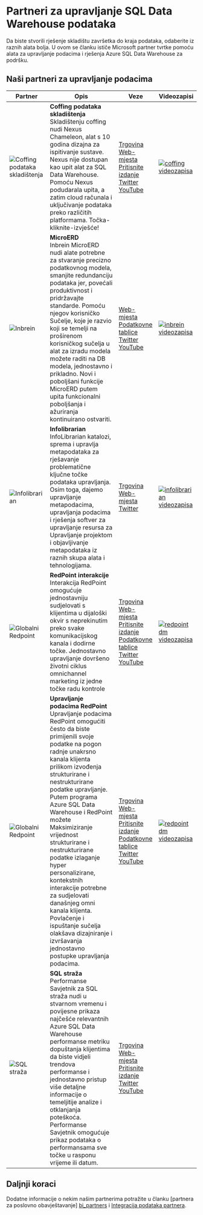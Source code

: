 <properties
   pageTitle="Partneri za upravljanje podataka SQL Data Warehouse | Microsoft Azure"
   description="Popis partnera za upravljanje podataka drugih proizvođača s rješenja koja podržavaju SQL Data Warehouse."
   services="sql-data-warehouse"
   documentationCenter="NA"
   authors="jrowlandjones"
   manager="barbkess"
   editor=""/>

<tags
   ms.service="sql-data-warehouse"
   ms.devlang="NA"
   ms.topic="article"
   ms.tgt_pltfrm="NA"
   ms.workload="data-services"
   ms.date="08/17/2016"
   ms.author="jrj;barbkess;sonyama"/>

# <a name="sql-data-warehouse-data-management-partners"></a>Partneri za upravljanje SQL Data Warehouse podataka

Da biste stvorili rješenje skladištu završetka do kraja podataka, odaberite iz raznih alata bolja. U ovom se članku ističe Microsoft partner tvrtke pomoću alata za upravljanje podacima i rješenja Azure SQL Data Warehouse za podršku.

## <a name="our-data-management-partners"></a>Naši partneri za upravljanje podacima

| Partner | Opis | Veze | Videozapisi |
| ------- | ----------- | ----- | ------ |
| ![Coffing podataka skladištenja][1] |**Coffing podataka skladištenja**<br>Skladištenju coffing nudi Nexus Chameleon, alat s 10 godina dizajna za ispitivanje sustave. Nexus nije dostupan kao upit alat za SQL Data Warehouse. Pomoću Nexus podudarala upita, a zatim cloud računala i uključivanje podataka preko različitih platformama. Točka-kliknite-izvješće! | [Trgovina][coffing_marketplace]<br>[Web-mjesta][coffing_website]<br>[Pritisnite izdanje][coffing_press]<br>[Twitter][coffing_twitter]<br>[YouTube][coffing_youtube] | [![coffing videozapisa](./media/sql-data-warehouse-partner-data-management/coffing_video.jpg)](https://www.youtube.com/watch?v=N5GSxBEySFc) |
| ![Inbrein][2] |**MicroERD**<br>Inbrein MicroERD nudi alate potrebne za stvaranje precizno podatkovnog modela, smanjite redundanciju podataka jer, povećali produktivnost i pridržavajte standarde. Pomoću njegov korisničko Sučelje, koje je razvio koji se temelji na proširenom korisničkog sučelja u alat za izradu modela možete raditi na DB modela, jednostavno i prikladno. Novi i poboljšani funkcije MicroERD putem upita funkcionalni poboljšanja i ažuriranja kontinuirano ostvariti.  | [Web-mjesta][inbrein_website]<br>[Podatkovne tablice][inbrein_datasheet]<br>[Twitter][inbrein_twitter]<br>[YouTube][inbrein_youtube] | [![inbrein videozapisa](./media/sql-data-warehouse-partner-data-management/inbrein_video.jpg)](https://www.youtube.com/watch?v=IGHSAk4bxdE)|
| ![Infolibrarian][3] |**Infolibrarian**<br>InfoLibrarian katalozi, sprema i upravlja metapodataka za rješavanje problematične ključne točke podataka upravljanja. Osim toga, dajemo upravljanje metapodacima, upravljanja podacima i rješenja softver za upravljanje resursa za Upravljanje projektom i objavljivanje metapodataka iz raznih skupa alata i tehnologijama. | [Trgovina][infolibrarian_marketplace]<br>[Web-mjesta][infolibrarian_website]<br>[Twitter][infolibrarian_twitter] | [![infolibrarian videozapisa](./media/sql-data-warehouse-partner-data-management/infolibrarian_video.png)](http://www.infolibcorp.com/metadata-management-videos/vdbplayer.swf?volume=100&url=video/infolibrarian-azure-provisioning.mp4) |
| ![Globalni Redpoint][4] |**RedPoint interakcije**<br>Interakcija RedPoint omogućuje jednostavniju sudjelovati s klijentima u dijaloški okvir s neprekinutim preko svake komunikacijskog kanala i dodirne točke. Jednostavno upravljanje dovršeno životni ciklus omnichannel marketing iz jedne točke radu kontrole | [Trgovina][redpoint_it_marketplace]<br>[Web-mjesta][redpoint_it_website]<br>[Pritisnite izdanje][redpoint_press]<br>[Podatkovne tablice][redpoint_it_datasheet]<br>[Twitter][redpoint_twitter]<br>[YouTube][redpoint_youtube] | [![redpoint dm videozapisa](./media/sql-data-warehouse-partner-data-management/redpoint_it_video.jpg)](https://vimeo.com/103715582) |
| ![Globalni Redpoint][4] |**Upravljanje podacima RedPoint**<br>Upravljanje podacima RedPoint omogućiti često da biste primijenili svoje podatke na pogon radnje unakrsno kanala klijenta prilikom izvođenja strukturirane i nestrukturirane podatke upravljanje. Putem programa Azure SQL Data Warehouse i RedPoint možete Maksimiziranje vrijednost strukturirane i nestrukturirane podatke izlaganje hyper personalizirane, kontekstnih interakcije potrebne za sudjelovati današnjeg omni kanala klijenta. Povlačenje i ispuštanje sučelja olakšava dizajniranje i izvršavanja jednostavno postupke upravljanja podacima. | [Trgovina][redpoint_dm_marketplace]<br>[Web-mjesta][redpoint_dm_website]<br>[Pritisnite izdanje][redpoint_press]<br>[Podatkovne tablice][redpoint_dm_datasheet]<br>[Twitter][redpoint_twitter]<br>[YouTube][redpoint_youtube] | [![redpoint dm videozapisa](./media/sql-data-warehouse-partner-data-management/redpoint_dm_video.jpg)](https://vimeo.com/103715581) |
| ![SQL straža][5] |**SQL straža**<br>Performanse Savjetnik za SQL straža nudi u stvarnom vremenu i povijesne prikaza najčešće relevantnih Azure SQL Data Warehouse performanse metriku dopuštanja klijentima da biste vidjeli trendova performanse i jednostavno pristup više detaljne informacije o temeljitije analize i otklanjanja poteškoća. Performanse Savjetnik omogućuje prikaz podataka o performansama sve točke u rasponu vrijeme ili datum. | [Trgovina][sql_sentry_marketplace]<br>[Web-mjesta][sql_sentry_website]<br>[Pritisnite izdanje][sql_sentry_press]<br>[Twitter][sql_sentry_twitter]<br>[YouTube][sql_sentry_youtube] | |

## <a name="next-steps"></a>Daljnji koraci

Dodatne informacije o nekim našim partnerima potražite u članku [partnera za poslovno obavještavanje] [ bi_partners] i [Integracija podataka partnera][di_partners].

<!--Image references-->
[1]: ./media/sql-data-warehouse-partner-data-management/coffing_data_warehousing_logo.png
[2]: ./media/sql-data-warehouse-partner-data-management/inbrein_logo.png
[3]: ./media/sql-data-warehouse-partner-data-management/infolibrarian_logo.png
[4]: ./media/sql-data-warehouse-partner-data-management/redpoint_global_logo.png
[5]: ./media/sql-data-warehouse-partner-data-management/sql_sentry_logo.png

<!--Article links-->
[bi_partners]: ./sql-data-warehouse-partner-business-intelligence.md
[dm_partners]: ./sql-data-warehouse-partner-data-management.md
[di_partners]: ./sql-data-warehouse-partner-data-integration.md

<!--Website links -->
[coffing_website]:http://www.coffingdw.com/software/nexus/
[inbrein_website]:http://microerd.com/
[infolibrarian_website]:http://www.infolibcorp.com/metadata-management/software-tools
[redpoint_it_website]:http://www.redpoint.net/products/customer-interaction-management/
[redpoint_dm_website]:http://www.redpoint.net/products/data-management-solutions/
[sql_sentry_website]:http://www.sqlsentry.com/solutions/business-analytics/

<!--ebook Links-->

<!--Datasheet Links-->
<!--[coffing_datasheet]:-->
[inbrein_datasheet]:http://microerd.com/images/MicroERD_Manual/MicroERD_Manual.pdf
<!--[infolibrarian_datasheet]:-->
[redpoint_it_datasheet]:http://www.redpoint.net/wp-content/uploads/2016/06/RedPoint-Interaction-FS-wordle-8.5x11-RPIUS0815-07-PRINT.pdf
[redpoint_dm_datasheet]:http://www.redpoint.net/wp-content/uploads/2014/09/RedPoint-Data-Management-FS-V2-wordle-8.5x11-0216-WEB.pdf
<!--[sql_sentry_datasheet]:-->

<!--Marketplace Links -->
[coffing_marketplace]:https://azure.microsoft.com/en-us/marketplace/partners/nexus/nexus-chameleon-9/ 
<!--[inbrein_marketplace]:-->
[infolibrarian_marketplace]:https://azure.microsoft.com/en-us/marketplace/partners/infolibrarian/infolibrarian-metadata-management-server/
[redpoint_it_marketplace]:https://azure.microsoft.com/en-us/marketplace/partners/redpoint-global/redpoint-interaction/
[redpoint_dm_marketplace]:https://azure.microsoft.com/en-us/marketplace/partners/redpoint-global/redpoint-rpdm/ 
[sql_sentry_marketplace]:https://azure.microsoft.com/en-us/marketplace/partners/sqlsentry/sqlsentryplatform/

<!--Press links-->
[coffing_press]:http://www.coffingdw.com/press-release-nexus-tuned-for-azure-sql-data-warehouse/
<!--[inbrein_press]:-->
<!--[infolibrarian_press]:-->
[redpoint_press]:http://www.redpoint.net/press/redpoint-global-announces-support-for-microsoft-azure-sql-data-warehouse-microsoft-azure-data-lake-service/
[sql_sentry_press]:http://blogs.sqlsentry.com/davidbenoit/sql-sentry-v9-aps-sql-dw/


<!--YouTube links-->
[coffing_youtube]:https://www.youtube.com/channel/UC8o1zhc9tNp9ve6vDn34tkw
[inbrein_youtube]:https://www.youtube.com/channel/UCHTYjFFaTpo6bPAtuxgdZig
<!--[infolibrarian_youtube]:-->
[redpoint_youtube]:https://www.youtube.com/user/RedPointGlobal
[sql_sentry_youtube]:https://www.youtube.com/user/SQLSentry

<!--Twitter links-->
[coffing_twitter]:https://twitter.com/CoffingDW
[inbrein_twitter]:https://twitter.com/microerd
[infolibrarian_twitter]:https://twitter.com/InfoLibCorp
[redpoint_twitter]:https://twitter.com/RedPointGlobal
[sql_sentry_twitter]:https://twitter.com/SQLSentry

<!--Video links-->
